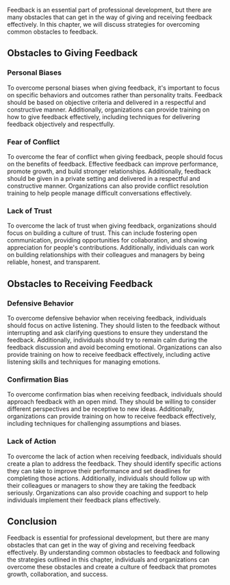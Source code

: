 
Feedback is an essential part of professional development, but there are many obstacles that can get in the way of giving and receiving feedback effectively. In this chapter, we will discuss strategies for overcoming common obstacles to feedback.

Obstacles to Giving Feedback
----------------------------

### Personal Biases

To overcome personal biases when giving feedback, it's important to focus on specific behaviors and outcomes rather than personality traits. Feedback should be based on objective criteria and delivered in a respectful and constructive manner. Additionally, organizations can provide training on how to give feedback effectively, including techniques for delivering feedback objectively and respectfully.

### Fear of Conflict

To overcome the fear of conflict when giving feedback, people should focus on the benefits of feedback. Effective feedback can improve performance, promote growth, and build stronger relationships. Additionally, feedback should be given in a private setting and delivered in a respectful and constructive manner. Organizations can also provide conflict resolution training to help people manage difficult conversations effectively.

### Lack of Trust

To overcome the lack of trust when giving feedback, organizations should focus on building a culture of trust. This can include fostering open communication, providing opportunities for collaboration, and showing appreciation for people's contributions. Additionally, individuals can work on building relationships with their colleagues and managers by being reliable, honest, and transparent.

Obstacles to Receiving Feedback
-------------------------------

### Defensive Behavior

To overcome defensive behavior when receiving feedback, individuals should focus on active listening. They should listen to the feedback without interrupting and ask clarifying questions to ensure they understand the feedback. Additionally, individuals should try to remain calm during the feedback discussion and avoid becoming emotional. Organizations can also provide training on how to receive feedback effectively, including active listening skills and techniques for managing emotions.

### Confirmation Bias

To overcome confirmation bias when receiving feedback, individuals should approach feedback with an open mind. They should be willing to consider different perspectives and be receptive to new ideas. Additionally, organizations can provide training on how to receive feedback effectively, including techniques for challenging assumptions and biases.

### Lack of Action

To overcome the lack of action when receiving feedback, individuals should create a plan to address the feedback. They should identify specific actions they can take to improve their performance and set deadlines for completing those actions. Additionally, individuals should follow up with their colleagues or managers to show they are taking the feedback seriously. Organizations can also provide coaching and support to help individuals implement their feedback plans effectively.

Conclusion
----------

Feedback is essential for professional development, but there are many obstacles that can get in the way of giving and receiving feedback effectively. By understanding common obstacles to feedback and following the strategies outlined in this chapter, individuals and organizations can overcome these obstacles and create a culture of feedback that promotes growth, collaboration, and success.
